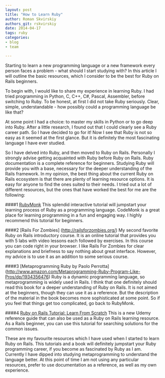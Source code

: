 ```yaml
---
layout: post
title: "How to Learn Ruby"
author: Roman Skvirskiy
authors_git: rskvirskiy
date: 2014-04-17
tags: ruby
categories:
- blog
- team

---
```


Starting to learn a new programming language or a new framework every person faces a problem - what should I start studying with? In this article I will outline the basic resources, which I consider to be the best for Ruby on Rails beginners.

<!--cut-->

To begin with, I would like to share my experience in learning Ruby. I had tried programming in Python, C, C++, C#, Pascal, Assembler, before switching to Ruby. To be honest, at first I did not take Ruby seriously. Clear, simple, understandable - how possibly could a programming language be like that? 

At some point I had a choice: to master my skills in Python or to go deep into Ruby. After a little research, I found out that I could clearly see a Ruby career path. So I have decided to go for it! Now I see that Ruby is not so easy as it seemed at the first glance. But it is definitely the most fascinating language I have ever studied. 

So I have delved into Ruby, and then moved to Ruby on Rails. Personally I strongly advise getting acquainted with Ruby before Ruby on Rails. Ruby documentation is a complete reference for beginners. Studying Ruby will provide you with a base, necessary for the deeper understanding of the Rails framework. In my opinion, the best thing about the current Ruby on Rails ecosystem is that there are plenty of learning resource options. It is easy for anyone to find the ones suited to their needs. I tried out a lot of different resources, but the ones that have worked the best for me are the following:

####1 [RubyMonk](https://rubymonk.com/learning/books/1-ruby-primer/)
This splendid interactive tutorial will jumpstart your learning process of Ruby as a programming language. CodeMonk is a great place for learning programming in a fun and engaging way. I highly recommend this tutorial for beginners.

####2 [Rails For Zombies] (http://railsforzombies.org/) 
My second favorite Ruby on Rails introductory course. It is an online tutorial that provides you with 5 labs with video lessons each followed by exercises. In this course you can code right in your browser. I like Rails For Zombies for clear explanations and briefness to say nothing about great interface. However, my advice is to use it as an addition to some serious course. 

####3 [Metaprogramming Ruby by Paolo Perrotta] (http://www.amazon.com/Metaprogramming-Ruby-Program-Like-Pros/dp/1934356476) 
Ruby is a dynamic programming language, so metaprogramming is widely used in Rails. I think that one definitely should read this book for a deeper understanding of Ruby on Rails. It is not aimed at the beginners, though they can use it as a reference. But the description of the material in the book becomes more sophisticated at some point. So if you feel that things get too complicated, go back to RubyMonk. 

####4 [Ruby on Rails Tutorial: Learn From Scratch](https://blog.udemy.com/ruby-on-rails-tutorial-learn-from-scratch) This is a new Udemy reference guide that can also be used as a Ruby on Rails learning resource. As a Rails beginner, you can use this tutorial for searching solutions for the common issues. 

These are my favourite resources which I have used when I started to learn Ruby on Rails. This tutorials and a book will definitely jumpstart your Ruby programming career, if you become as fascinated by Ruby as I am. Currently I have dipped into studying metaprogramming to understand the language better. At this point of time I am not using any particular resources, prefer to use documentation as a reference, as well as my own experience. 
